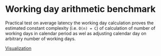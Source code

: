# Working day arithmetic benchmark

Practical test on average latency the working day calculation proves the estimated constant complexity (i.e. `O(n) = C`)
of calculation of number of working days in calendar period as wel as adjusting calendar day on arbitrary number of 
working days.

[Visualization](http://jmh.morethan.io?source=https://raw.githubusercontent.com/striped/time-util/main/wdcalc-perf8/jmh-result.json)

